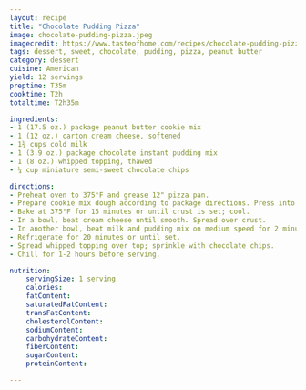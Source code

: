 ```yaml
---
layout: recipe
title: "Chocolate Pudding Pizza"
image: chocolate-pudding-pizza.jpeg
imagecredit: https://www.tasteofhome.com/recipes/chocolate-pudding-pizza/
tags: dessert, sweet, chocolate, pudding, pizza, peanut butter
category: dessert
cuisine: American
yield: 12 servings
preptime: T35m
cooktime: T2h
totaltime: T2h35m

ingredients:
- 1 (17.5 oz.) package peanut butter cookie mix
- 1 (12 oz.) carton cream cheese, softened
- 1¾ cups cold milk
- 1 (3.9 oz.) package chocolate instant pudding mix
- 1 (8 oz.) whipped topping, thawed
- ¼ cup miniature semi-sweet chocolate chips

directions:
- Preheat oven to 375°F and grease 12" pizza pan.
- Prepare cookie mix dough according to package directions. Press into greased pizza pan.
- Bake at 375°F for 15 minutes or until crust is set; cool.
- In a bowl, beat cream cheese until smooth. Spread over crust.
- In another bowl, beat milk and pudding mix on medium speed for 2 minutes. Spread over the cream cheese layer.
- Refrigerate for 20 minutes or until set.
- Spread whipped topping over top; sprinkle with chocolate chips.
- Chill for 1-2 hours before serving.

nutrition:
    servingSize: 1 serving
    calories:
    fatContent:
    saturatedFatContent:
    transFatContent:
    cholesterolContent:
    sodiumContent:
    carbohydrateContent:
    fiberContent:
    sugarContent:
    proteinContent:

---
```

